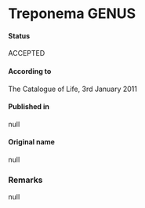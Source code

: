 Treponema GENUS
=======

#### Status
ACCEPTED

#### According to
The Catalogue of Life, 3rd January 2011

#### Published in
null

#### Original name
null

### Remarks
null